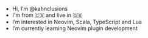 - Hi, I’m @kahnclusions
- I'm from 🇨🇦 and live in 🇬🇧
- I’m interested in Neovim, Scala, TypeScript and Lua
- I’m currently learning Neovim plugin development

<!---
kahnclusions/kahnclusions is a ✨ special ✨ repository because its `README.md` (this file) appears on your GitHub profile.
You can click the Preview link to take a look at your changes.
--->
